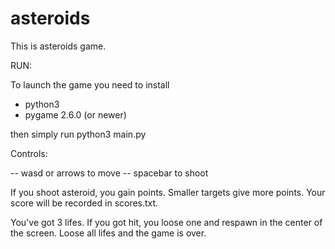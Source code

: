 # asteroids
This is asteroids game.

RUN:

To launch the game you need to install

* python3
* pygame 2.6.0 (or newer)

then simply run python3 main.py

Controls:

-- wasd or arrows to move
-- spacebar to shoot

If you shoot asteroid, you gain points. Smaller targets give more points. Your score will be recorded in scores.txt.

You've got 3 lifes. If you got hit, you loose one and respawn in the center of the screen. Loose all lifes and the game is over.